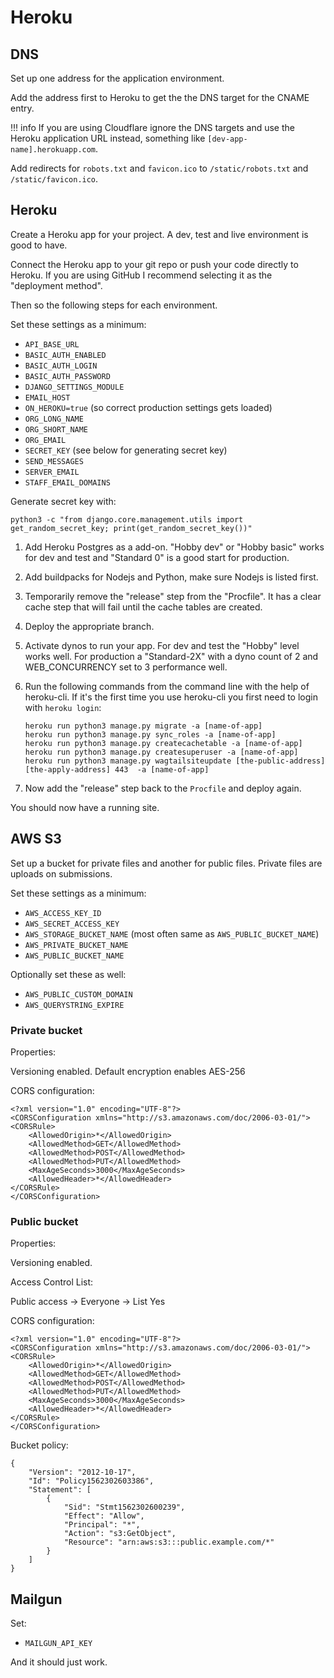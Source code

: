 # Heroku

## DNS

Set up one address for the application environment.

Add the address first to Heroku to get the the DNS target for the CNAME entry.

!!! info
    If you are using Cloudflare ignore the DNS targets and use the Heroku application URL instead, something like `[dev-app-name].herokuapp.com`.

Add redirects for `robots.txt` and `favicon.ico` to `/static/robots.txt` and `/static/favicon.ico`.

## Heroku

Create a Heroku app for your project. A dev, test and live environment is good to have.

Connect the Heroku app to your git repo or push your code directly to Heroku. If you are using GitHub I recommend selecting it as the "deployment method".

Then so the following steps for each environment.

Set these settings as a minimum:

* `API_BASE_URL`
* `BASIC_AUTH_ENABLED`
* `BASIC_AUTH_LOGIN`
* `BASIC_AUTH_PASSWORD`
* `DJANGO_SETTINGS_MODULE`
* `EMAIL_HOST`
* `ON_HEROKU=true` (so correct production settings gets loaded)
* `ORG_LONG_NAME`
* `ORG_SHORT_NAME`
* `ORG_EMAIL`
* `SECRET_KEY` (see below for generating secret key)
* `SEND_MESSAGES`
* `SERVER_EMAIL`
* `STAFF_EMAIL_DOMAINS`

Generate secret key with:

```shell
python3 -c "from django.core.management.utils import get_random_secret_key; print(get_random_secret_key())"
```

1. Add Heroku Postgres as a add-on. "Hobby dev" or "Hobby basic" works for dev and test and "Standard 0" is a good start for production.
2. Add buildpacks for Nodejs and Python, make sure Nodejs is listed first.
3. Temporarily remove the "release" step from the "Procfile". It has a clear cache step that will fail until the cache tables are created.
4. Deploy the appropriate branch.
5. Activate dynos to run your app. For dev and test the "Hobby" level works well. For production a "Standard-2X" with a dyno count of 2 and WEB\_CONCURRENCY set to 3 performance well.
6. Run the following commands from the command line with the help of heroku-cli. If it's the first time you use heroku-cli you first need to login with `heroku login`:

    ```shell
    heroku run python3 manage.py migrate -a [name-of-app]
    heroku run python3 manage.py sync_roles -a [name-of-app]
    heroku run python3 manage.py createcachetable -a [name-of-app]
    heroku run python3 manage.py createsuperuser -a [name-of-app]
    heroku run python3 manage.py wagtailsiteupdate [the-public-address] [the-apply-address] 443  -a [name-of-app]
    ```

7. Now add the "release" step back to the `Procfile` and deploy again.

You should now have a running site.

## AWS S3

Set up a bucket for private files and another for public files. Private files are uploads on submissions.

Set these settings as a minimum:

* `AWS_ACCESS_KEY_ID`
* `AWS_SECRET_ACCESS_KEY`
* `AWS_STORAGE_BUCKET_NAME` (most often same as `AWS_PUBLIC_BUCKET_NAME`)
* `AWS_PRIVATE_BUCKET_NAME`
* `AWS_PUBLIC_BUCKET_NAME`

Optionally set these as well:

* `AWS_PUBLIC_CUSTOM_DOMAIN`
* `AWS_QUERYSTRING_EXPIRE`

### Private bucket

Properties:

Versioning enabled. Default encryption enables AES-256

CORS configuration:

```text
<?xml version="1.0" encoding="UTF-8"?>
<CORSConfiguration xmlns="http://s3.amazonaws.com/doc/2006-03-01/">
<CORSRule>
    <AllowedOrigin>*</AllowedOrigin>
    <AllowedMethod>GET</AllowedMethod>
    <AllowedMethod>POST</AllowedMethod>
    <AllowedMethod>PUT</AllowedMethod>
    <MaxAgeSeconds>3000</MaxAgeSeconds>
    <AllowedHeader>*</AllowedHeader>
</CORSRule>
</CORSConfiguration>
```

### Public bucket

Properties:

Versioning enabled.

Access Control List:

Public access -&gt; Everyone -&gt; List Yes

CORS configuration:

```text
<?xml version="1.0" encoding="UTF-8"?>
<CORSConfiguration xmlns="http://s3.amazonaws.com/doc/2006-03-01/">
<CORSRule>
    <AllowedOrigin>*</AllowedOrigin>
    <AllowedMethod>GET</AllowedMethod>
    <AllowedMethod>POST</AllowedMethod>
    <AllowedMethod>PUT</AllowedMethod>
    <MaxAgeSeconds>3000</MaxAgeSeconds>
    <AllowedHeader>*</AllowedHeader>
</CORSRule>
</CORSConfiguration>
```

Bucket policy:

```text
{
    "Version": "2012-10-17",
    "Id": "Policy1562302603386",
    "Statement": [
        {
            "Sid": "Stmt1562302600239",
            "Effect": "Allow",
            "Principal": "*",
            "Action": "s3:GetObject",
            "Resource": "arn:aws:s3:::public.example.com/*"
        }
    ]
}
```

## Mailgun

Set:

* `MAILGUN_API_KEY`

And it should just work.

